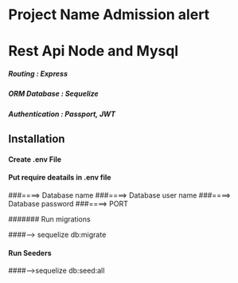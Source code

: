# Project Name Admission alert

# Rest Api Node and Mysql

##### Routing         : Express
##### ORM Database    : Sequelize
##### Authentication  : Passport, JWT

## Installation

#### Create .env File

#### Put require deatails in .env file
###====> Database name
###====> Database user name
###====> Database password
###====> PORT


####### Run migrations

####--> sequelize db:migrate

#### Run Seeders

####-->sequelize db:seed:all